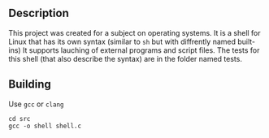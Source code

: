 ## Description

This project was created for a subject on operating systems. It is a shell for Linux that has its own syntax (similar to `sh` but with diffrently named built-ins)
It supports lauching of external programs and script files.
The tests for this shell (that also describe the syntax) are in the folder named tests.

## Building

Use `gcc` or `clang`

```
cd src
gcc -o shell shell.c
```
